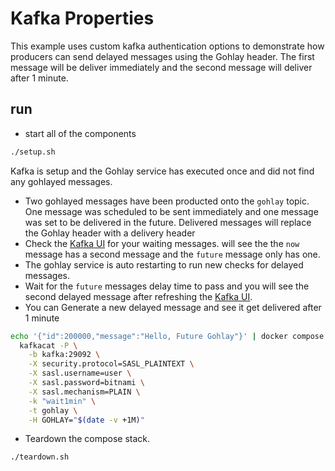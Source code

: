 # Kafka Properties

This example uses custom kafka authentication options to demonstrate how producers can send delayed messages using the Gohlay header. The first message will be deliver immediately and the second message will deliver after 1 minute.

## run

- start all of the components

```bash
./setup.sh
```

Kafka is setup and the Gohlay service has executed once and did not find any gohlayed messages.

- Two gohlayed messages have been producted onto the `gohlay` topic. One message was scheduled to be sent immediately and one message was set to be delivered in the future. Delivered messages will replace the Gohlay header with a delivery header
- Check the [Kafka UI](http://localhost:8080/ui/clusters/local/all-topics/gohlay/messages) for your waiting messages. will see the the `now` message has a second message and the `future` message only has one.
- The gohlay service is auto restarting to run new checks for delayed messages.
- Wait for the `future` messages delay time to pass and you will see the second delayed message after refreshing the [Kafka UI](http://localhost:8080/ui/clusters/local/all-topics/gohlay/messages).
- You can Generate a new delayed message and see it get delivered after 1 minute

```bash
echo '{"id":200000,"message":"Hello, Future Gohlay"}' | docker compose exec -T kafkacat \
  kafkacat -P \
    -b kafka:29092 \
    -X security.protocol=SASL_PLAINTEXT \
    -X sasl.username=user \
    -X sasl.password=bitnami \
    -X sasl.mechanism=PLAIN \
    -k "wait1min" \
    -t gohlay \
    -H GOHLAY="$(date -v +1M)"
```

- Teardown the compose stack.

```bash
./teardown.sh
```
